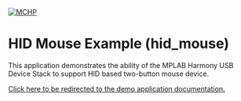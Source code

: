 

[![MCHP](https://www.microchip.com/ResourcePackages/Microchip/assets/dist/images/logo.png)](https://www.microchip.com)

# HID Mouse Example (hid_mouse)

This application demonstrates the ability of the MPLAB Harmony USB Device Stack to support HID based two-button mouse device. 

[Click here to be redirected to the demo application documentation.](https://onlinedocs.microchip.com/v2/keyword-lookup?keyword=USB_APPS_DEVICE_HID_MOUSE_EXAMPLE&redirect=true)

